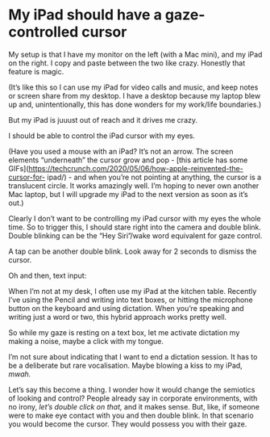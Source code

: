 # My iPad should have a gaze-controlled cursor

My setup is that I have my monitor on the left (with a Mac mini), and my iPad
on the right. I copy and paste between the two like crazy. Honestly that
feature is magic.

(It’s like this so I can use my iPad for video calls and music, and keep notes
or screen share from my desktop. I have a desktop because my laptop blew up
and, unintentionally, this has done wonders for my work/life boundaries.)

But my iPad is juuust out of reach and it drives me crazy.

I should be able to control the iPad cursor with my eyes.

(Have you used a mouse with an iPad? It’s not an arrow. The screen elements
“underneath” the cursor grow and pop - [this article has some
GIFs](https://techcrunch.com/2020/05/06/how-apple-reinvented-the-cursor-for-
ipad/) \- and when you’re not pointing at anything, the cursor is a
translucent circle. It works amazingly well. I’m hoping to never own another
Mac laptop, but I will upgrade my iPad to the next version as soon as it’s
out.)

Clearly I don’t want to be controlling my iPad cursor with my eyes the whole
time. So to trigger this, I should stare right into the camera and double
blink. Double blinking can be the “Hey Siri”/wake word equivalent for gaze
control.

A tap can be another double blink. Look away for 2 seconds to dismiss the
cursor.

Oh and then, text input:

When I’m not at my desk, I often use my iPad at the kitchen table. Recently
I’ve using the Pencil and writing into text boxes, or hitting the microphone
button on the keyboard and using dictation. When you’re speaking and writing
just a word or two, this hybrid approach works pretty well.

So while my gaze is resting on a text box, let me activate dictation my making
a noise, maybe a click with my tongue.

I’m not sure about indicating that I want to end a dictation session. It has
to be a deliberate but rare vocalisation. Maybe blowing a kiss to my iPad,
_mwah._

Let’s say this become a thing. I wonder how it would change the semiotics of
looking and control? People already say in corporate environments, with no
irony, _let’s double click on that,_ and it makes sense. But, like, if someone
were to make eye contact with you and then double blink. In that scenario you
would become the cursor. They would possess you with their gaze.
